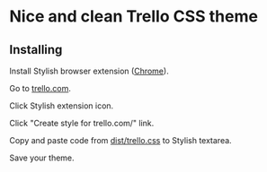 # Nice and clean Trello CSS theme

## Installing

Install Stylish browser extension ([Chrome](https://chrome.google.com/webstore/detail/stylish/fjnbnpbmkenffdnngjfgmeleoegfcffe)).

Go to [trello.com](https://trello.com).

Click Stylish extension icon.

Click "Create style for trello.com/" link.

Copy and paste code from [dist/trello.css](https://raw.githubusercontent.com/gambala/trello/master/dist/trello.css) to Stylish textarea.

Save your theme.
